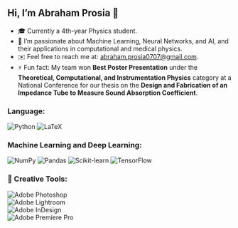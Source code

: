 ## Hi, I’m Abraham Prosia 👋  

- 🎓 Currently a 4th-year Physics student.  
- 👀 I’m passionate about Machine Learning, Neural Networks, and AI, and their applications in computational and medical physics.  
- ✉️ Feel free to reach me at: abraham.prosia0707@gmail.com.  
- ⚡ Fun fact: My team won **Best Poster Presentation** under the **Theoretical, Computational, and Instrumentation Physics** category at a National Conference for our thesis on the **Design and Fabrication of an Impedance Tube to Measure Sound Absorption Coefficient**.  


### Language:  
![Python](https://img.shields.io/badge/Python-3776AB?style=for-the-badge&logo=python&logoColor=white)  ![LaTeX](https://img.shields.io/badge/LaTeX-008080?style=for-the-badge&logo=latex&logoColor=white)  

### Machine Learning and Deep Learning:  
![NumPy](https://img.shields.io/badge/NumPy-013243?style=for-the-badge&logo=numpy&logoColor=white)  ![Pandas](https://img.shields.io/badge/pandas-150458?style=for-the-badge&logo=pandas&logoColor=white)  ![Scikit-learn](https://img.shields.io/badge/scikit--learn-F7931E?style=for-the-badge&logo=scikit-learn&logoColor=white)  ![TensorFlow](https://img.shields.io/badge/TensorFlow-FF6F00?style=for-the-badge&logo=tensorflow&logoColor=white)  

### 🎨 Creative Tools:  
![Adobe Photoshop](https://img.shields.io/badge/Adobe%20Photoshop-31A8FF?style=for-the-badge&logo=adobephotoshop&logoColor=white)  
![Adobe Lightroom](https://img.shields.io/badge/Adobe%20Lightroom-31A8FF?style=for-the-badge&logo=adobelightroom&logoColor=white)  
![Adobe InDesign](https://img.shields.io/badge/Adobe%20InDesign-FF3366?style=for-the-badge&logo=adobeindesign&logoColor=white)  
![Adobe Premiere Pro](https://img.shields.io/badge/Adobe%20Premiere%20Pro-9999FF?style=for-the-badge&logo=adobepremierepro&logoColor=white)  

